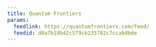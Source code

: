 ```yaml
---
title: Quantum Frontiers
params:
  feedlink: https://quantumfrontiers.com/feed/
  feedid: d0a7b19b42c579cb235782c7ccabdbde
---
```

